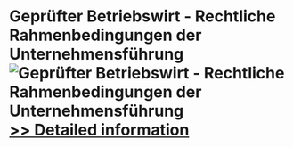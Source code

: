 # Geprüfter Betriebswirt - Rechtliche Rahmenbedingungen der Unternehmensführung<br />![Geprüfter Betriebswirt - Rechtliche Rahmenbedingungen der Unternehmensführung](https://mycommerce.akamaized.net/api/pimages/P300381611/BIG/300381611.JPG)<br />[>> Detailed information](https://secure.shareit.com/shareit/product.html?productid=300381611&affiliateid=200057808)
